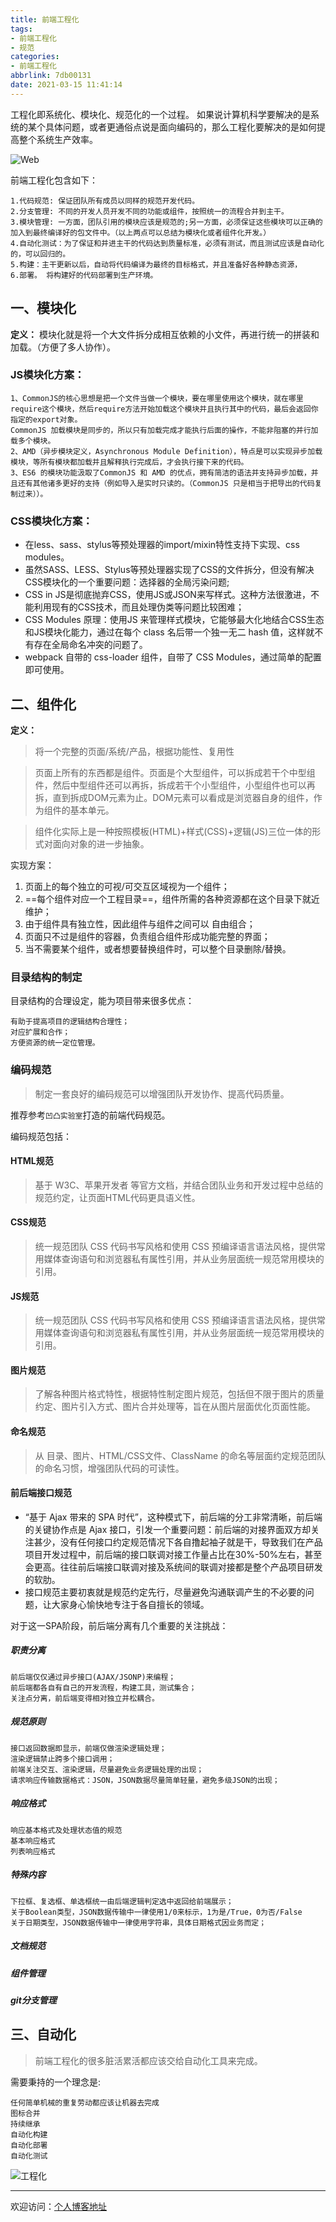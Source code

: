 ```yaml
---
title: 前端工程化
tags:
- 前端工程化
- 规范
categories:
- 前端工程化
abbrlink: 7db00131
date: 2021-03-15 11:41:14
---
```


工程化即系统化、模块化、规范化的一个过程。
如果说计算机科学要解决的是系统的某个具体问题，或者更通俗点说是面向编码的，那么工程化要解决的是如何提高整个系统生产效率。

![Web](https://tiven.cn/static/img/img-web-01-0Gw3pMtwSG5fdava5f1K5.jpg)

[//]: # (<!-- more -->)

前端工程化包含如下：

    1.代码规范: 保证团队所有成员以同样的规范开发代码。
    2.分支管理: 不同的开发人员开发不同的功能或组件，按照统一的流程合并到主干。
    3.模块管理: 一方面，团队引用的模块应该是规范的;另一方面，必须保证这些模块可以正确的加入到最终编译好的包文件中。（以上两点可以总结为模块化或者组件化开发。）
    4.自动化测试：为了保证和并进主干的代码达到质量标准，必须有测试，而且测试应该是自动化的，可以回归的。
    5.构建：主干更新以后，自动将代码编译为最终的目标格式，并且准备好各种静态资源，
    6.部署。 将构建好的代码部署到生产环境。

## 一、模块化

**定义：** 模块化就是将一个大文件拆分成相互依赖的小文件，再进行统一的拼装和加载。（方便了多人协作）。

### JS模块化方案：

    1、CommonJS的核心思想是把一个文件当做一个模块，要在哪里使用这个模块，就在哪里require这个模块，然后require方法开始加载这个模块并且执行其中的代码，最后会返回你指定的export对象。
    CommonJS 加载模块是同步的，所以只有加载完成才能执行后面的操作，不能非阻塞的并行加载多个模块。
    2、AMD（异步模块定义，Asynchronous Module Definition），特点是可以实现异步加载模块，等所有模块都加载并且解释执行完成后，才会执行接下来的代码。
    3、ES6 的模块功能汲取了CommonJS 和 AMD 的优点，拥有简洁的语法并支持异步加载，并且还有其他诸多更好的支持（例如导入是实时只读的。（CommonJS 只是相当于把导出的代码复制过来））。

### CSS模块化方案：

* 在less、sass、stylus等预处理器的import/mixin特性支持下实现、css modules。
* 虽然SASS、LESS、Stylus等预处理器实现了CSS的文件拆分，但没有解决CSS模块化的一个重要问题：选择器的全局污染问题;
* CSS in JS是彻底抛弃CSS，使用JS或JSON来写样式。这种方法很激进，不能利用现有的CSS技术，而且处理伪类等问题比较困难；
* CSS Modules 原理：使用JS 来管理样式模块，它能够最大化地结合CSS生态和JS模块化能力，通过在每个 class 名后带一个独一无二 hash 值，这样就不有存在全局命名冲突的问题了。
* webpack 自带的 css-loader 组件，自带了 CSS Modules，通过简单的配置即可使用。


## 二、组件化

**定义：**
> 将一个完整的页面/系统/产品，根据功能性、复用性

> 页面上所有的东西都是组件。页面是个大型组件，可以拆成若干个中型组件，然后中型组件还可以再拆，拆成若干个小型组件，小型组件也可以再拆，直到拆成DOM元素为止。DOM元素可以看成是浏览器自身的组件，作为组件的基本单元。

> 组件化实际上是一种按照模板(HTML)+样式(CSS)+逻辑(JS)三位一体的形式对面向对象的进一步抽象。

实现方案：
1. 页面上的每个独立的可视/可交互区域视为一个组件；
2. ==每个组件对应一个工程目录==，组件所需的各种资源都在这个目录下就近维护；
3. 由于组件具有独立性，因此组件与组件之间可以 自由组合；
4. 页面只不过是组件的容器，负责组合组件形成功能完整的界面；
5. 当不需要某个组件，或者想要替换组件时，可以整个目录删除/替换。


### 目录结构的制定

目录结构的合理设定，能为项目带来很多优点：

    有助于提高项目的逻辑结构合理性；
    对应扩展和合作；
    方便资源的统一定位管理。

### 编码规范

> 制定一套良好的编码规范可以增强团队开发协作、提高代码质量。

推荐参考`凹凸实验室`打造的前端代码规范。

编码规范包括：
#### HTML规范
> 基于 W3C、苹果开发者 等官方文档，并结合团队业务和开发过程中总结的规范约定，让页面HTML代码更具语义性。

#### CSS规范
> 统一规范团队 CSS 代码书写风格和使用 CSS 预编译语言语法风格，提供常用媒体查询语句和浏览器私有属性引用，并从业务层面统一规范常用模块的引用。

#### JS规范
> 统一规范团队 CSS 代码书写风格和使用 CSS 预编译语言语法风格，提供常用媒体查询语句和浏览器私有属性引用，并从业务层面统一规范常用模块的引用。

#### 图片规范
> 了解各种图片格式特性，根据特性制定图片规范，包括但不限于图片的质量约定、图片引入方式、图片合并处理等，旨在从图片层面优化页面性能。

#### 命名规范
> 从 目录、图片、HTML/CSS文件、ClassName 的命名等层面约定规范团队的命名习惯，增强团队代码的可读性。

#### 前后端接口规范
* “基于 Ajax 带来的 SPA 时代”，这种模式下，前后端的分工非常清晰，前后端的关键协作点是 Ajax 接口，引发一个重要问题：前后端的对接界面双方却关注甚少，没有任何接口约定规范情况下各自撸起袖子就是干，导致我们在产品项目开发过程中，前后端的接口联调对接工作量占比在30%-50%左右，甚至会更高。往往前后端接口联调对接及系统间的联调对接都是整个产品项目研发的软肋。
* 接口规范主要初衷就是规范约定先行，尽量避免沟通联调产生的不必要的问题，让大家身心愉快地专注于各自擅长的领域。

对于这一SPA阶段，前后端分离有几个重要的关注挑战：
##### 职责分离

    前后端仅仅通过异步接口(AJAX/JSONP)来编程；
    前后端都各自有自己的开发流程，构建工具，测试集合；
    关注点分离，前后端变得相对独立并松耦合。

##### 规范原则

    接口返回数据即显示，前端仅做渲染逻辑处理；
    渲染逻辑禁止跨多个接口调用；
    前端关注交互、渲染逻辑，尽量避免业务逻辑处理的出现；
    请求响应传输数据格式：JSON，JSON数据尽量简单轻量，避免多级JSON的出现；



##### 响应格式

    响应基本格式及处理状态值的规范
    基本响应格式
    列表响应格式


##### 特殊内容

    下拉框、复选框、单选框统一由后端逻辑判定选中返回给前端展示；
    关于Boolean类型，JSON数据传输中一律使用1/0来标示，1为是/True，0为否/False
    关于日期类型，JSON数据传输中一律使用字符串，具体日期格式因业务而定；


##### 文档规范

##### 组件管理

##### git分支管理


## 三、自动化
> 前端工程化的很多脏活累活都应该交给自动化工具来完成。

需要秉持的一个理念是:

    任何简单机械的重复劳动都应该让机器去完成
    图标合并
    持续继承
    自动化构建
    自动化部署
    自动化测试


![工程化](https://tiven.cn/static/img/img-web-02-AmQft-lDHrxihIGQg0FnR.jpg)

---

欢迎访问：[个人博客地址](https://tiven.cn/p/7db00131/ "天問博客")
